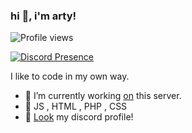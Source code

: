 ### hi 👋, i'm arty!
![Profile views](https://gpvc.arturio.dev/xarty)

[![Discord Presence](https://lanyard-profile-readme.vercel.app/api/567016794674561035)](https://discord.com/users/567016794674561035)


I like to code in my own way.

- 🔭 I’m currently working <a href="https://discord.gg/bulut" rel="nofollow">on</a> this server. 
- 🧬 JS , HTML , PHP , CSS
- 💎 <a href="https://discordapp.com/users/567016794674561035" rel="nofollow">Look</a> my discord profile!


